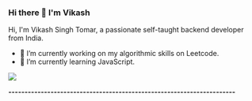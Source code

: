 ### Hi there 👋 I'm Vikash

Hi, I'm Vikash Singh Tomar, a passionate self-taught backend developer from India.

- 🔭 I’m currently working on my algorithmic skills on Leetcode.
- 🌱 I’m currently learning JavaScript.


![](https://komarev.com/ghpvc/?username=Vikash20-12&color=green)

**----------------------------------------------------------------------**

